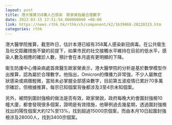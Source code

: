 ```yaml
---
layout: post
title: 港大推算358萬人已感染　歐家榮指屬合理數字
date: 2022-03-15 17:51:54.000000000 +08:00
link: https://news.rthk.hk/rthk/ch/component/k2/1639068-20220315.htm
categories: rthk
---
```


港大醫學院推算，截至昨日，估計本港已經有358萬人感染新冠病毒。在公共衛生及社交距離措施不變的前提下，如果市民的社交接觸水平維持在目前的低水平，感染人數及相應的確診人數，預計會在本月底有更明顯的下降。

衞生防護中心傳染病處首席醫生歐家榮表示，港大醫學院的分析是基於數學模型作出推算，認為屬於合理數字。他指出，Omicron的傳播力非常強，不少人屬無症狀感染或病徵輕微，當局未必掌握全部感染數字，目前第五波疫情已累計70多萬宗確診，但根據推算，每宗已知個案背後都涉及3至4宗未知個案。

另外，被問到圍封強檢的做法是否有效，歐家榮說，政府每晚大約會圍封強檢10幢大廈，都會發現很多個案，證明是有效措施，他舉例過去幾星期，透過圍封強檢找出的陽性個案大約12%至13%，找到超過15000宗個案，而由本月10日起圍封強檢涉及28000人，找到3400宗個案。
